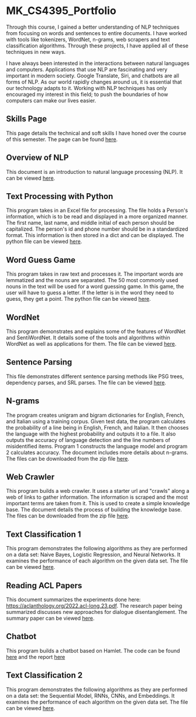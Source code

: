 # MK_CS4395_Portfolio
Through this course, I gained a better understanding of NLP techniques from focusing on words and sentences to entire documents. I have worked with tools like tokenizers, WordNet, n-grams, web scrapers and text classification algorithms. Through these projects, I have applied all of these techniques in new ways. 

I have always been interested in the interactions between natural languages and computers. Applications that use NLP are fascinating and very important in modern society. Google Translate, Siri, and chatbots are all forms of NLP. As our world rapidly changes around us, it is essential that our technology adapts to it. Working with NLP techniques has only encouraged my interest in this field; to push the boundaries of how computers can make our lives easier. 

## Skills Page
This page details the technical and soft skills I have honed over the course of this semester. The page can be found [here](skills_mxk190048.pdf).

## Overview of NLP
This document is an introduction to natural language processing (NLP). It can be viewed [here](Overview_of_NLP.pdf).

## Text Processing with Python
This program takes in an Excel file for processing. The file holds a Person's information, which is to be read and displayed in a more organized manner. The first name, last name, and middle initial of each person should be capitalized. The person's id and phone number should be in a standardized format. This information is then stored in a dict and can be displayed. The python file can be viewed [here](Homework1_mxk190048.py).

## Word Guess Game
This program takes in raw text and processes it. The important words are lemmatized and the nouns are separated. The 50 most commonly used nouns in the text will be used for a word guessing game. In this game, the user will have to guess a letter. If the letter is in the word they need to guess, they get a point. The python file can be viewed [here](Homework2_mxk190048.py).

## WordNet
This program demonstrates and explains some of the features of WordNet and SentiWordNet. It details some of the tools and algorithms within WordNet as well as applications for them. The file can be viewed [here](Homework3_mxk190048.ipynb).

## Sentence Parsing
This file demonstrates different sentence parsing methods like PSG trees, dependency parses, and SRL parses. The file can be viewed [here](Sentence_Parsing-MXK190048.pdf).

## N-grams
The program creates unigram and bigram dictionaries for English, French, and Italian using a training corpus. Given test data, the program calculates the probability of a line being in English, French, and Italian. It then chooses the language with the highest probability and outputs it to a file. It also outputs the accuracy of language detection and the line numbers of misidentified items. Program 1 constructs the language model and program 2 calculates accuracy. The document includes more details about n-grams. The files can be downloaded from the zip file [here](Homework4_mxk190048.zip). 

## Web Crawler
This program builds a web crawler. It uses a starter url and "crawls" along a web of links to gather information. The information is scraped and the most important terms are taken from it. This is used to create a simple knowledge base. The document details the process of building the knowledge base. The files can be downloaded from the zip file [here](Homework5_mxk190048.zip).

## Text Classification 1
This program demonstrates the following algorithms as they are performed on a data set: Naive Bayes, Logistic Regression, and Neural Networks. It examines the performance of each algorithm on the given data set. The file can be viewed [here](Text_Classification-MXK190048.pdf).

## Reading ACL Papers
This document summarizes the experiments done here: https://aclanthology.org/2022.acl-long.23.pdf. The research paper being summarized discusses new approaches for dialogue disentanglement. The summary paper can be viewed [here](Reading_ACL_Papers-mxk190048.pdf).

## Chatbot
This program builds a chatbot based on Hamlet. The code can be found [here](main.py) and the report [here](Chatbot_Report.pdf)

## Text Classification 2
This program demonstrates the following algorithms as they are performed on a data set: the Sequential Model, RNNs, CNNs, and Embeddings. It examines the performance of each algorithm on the given data set. The file can be viewed [here](Text_Classification_2-MXK190048.pdf).
